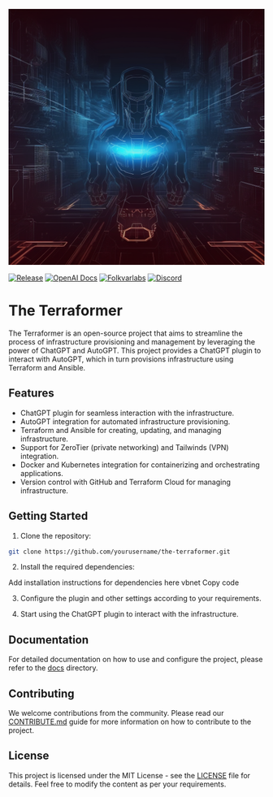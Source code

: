 ![alt text](assets/images/ai_terraformer.png "The Terraformer")

[![Release](https://img.shields.io/badge/Release-v1.0.0-blue)](https://github.com/cywf/the-terraformer/releases/tag/0.1.0-alpha)
[![OpenAI Docs](https://img.shields.io/badge/OpenAI_Docs-Visit-orange)](https://platform.openai.com/docs/introduction)
[![Folkvarlabs](https://img.shields.io/badge/Folkvarlabs-Explore-yellow)](https://github.com/folkvarlabs/)
[![Discord](https://img.shields.io/badge/Discord-Join-green)](https://discord.gg/YqfWpPuCpG)


# The Terraformer

The Terraformer is an open-source project that aims to streamline the process of infrastructure provisioning and management by leveraging the power of ChatGPT and AutoGPT. This project provides a ChatGPT plugin to interact with AutoGPT, which in turn provisions infrastructure using Terraform and Ansible.

## Features

- ChatGPT plugin for seamless interaction with the infrastructure.
- AutoGPT integration for automated infrastructure provisioning.
- Terraform and Ansible for creating, updating, and managing infrastructure.
- Support for ZeroTier (private networking) and Tailwinds (VPN) integration.
- Docker and Kubernetes integration for containerizing and orchestrating applications.
- Version control with GitHub and Terraform Cloud for managing infrastructure.

## Getting Started

1. Clone the repository:

```bash
git clone https://github.com/yourusername/the-terraformer.git
```

2. Install the required dependencies:

Add installation instructions for dependencies here
vbnet
Copy code

3. Configure the plugin and other settings according to your requirements.

4. Start using the ChatGPT plugin to interact with the infrastructure.

## Documentation

For detailed documentation on how to use and configure the project, please refer to the [docs](./docs) directory.

## Contributing

We welcome contributions from the community. Please read our [CONTRIBUTE.md](./CONTRIBUTE.md) guide for more information on how to contribute to the project.

## License

This project is licensed under the MIT License - see the [LICENSE](./LICENSE) file for details.
Feel free to modify the content as per your requirements.